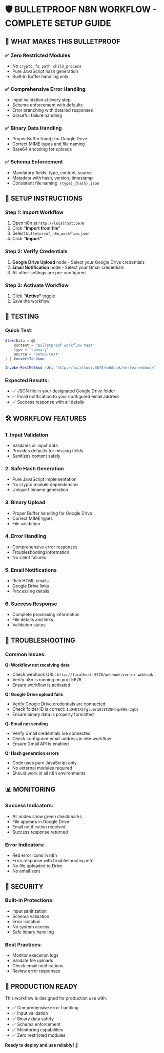 # 🛡️ BULLETPROOF N8N WORKFLOW - COMPLETE SETUP GUIDE

## 🎯 WHAT MAKES THIS BULLETPROOF

### ✅ **Zero Restricted Modules**
- No `crypto`, `fs`, `path`, `child_process`
- Pure JavaScript hash generation
- Built-in Buffer handling only

### ✅ **Comprehensive Error Handling**
- Input validation at every step
- Schema enforcement with defaults
- Error branching with detailed responses
- Graceful failure handling

### ✅ **Binary Data Handling**
- Proper Buffer.from() for Google Drive
- Correct MIME types and file naming
- Base64 encoding for uploads

### ✅ **Schema Enforcement**
- Mandatory fields: type, content, source
- Metadata with hash, version, timestamp
- Consistent file naming: `{type}_{hash}.json`

## 🚀 SETUP INSTRUCTIONS

### Step 1: Import Workflow
1. Open n8n at `http://localhost:5678`
2. Click **"Import from file"**
3. Select `bulletproof_n8n_workflow.json`
4. Click **"Import"**

### Step 2: Verify Credentials
1. **Google Drive Upload** node - Select your Google Drive credentials
2. **Email Notification** node - Select your Gmail credentials
3. All other settings are pre-configured

### Step 3: Activate Workflow
1. Click **"Active"** toggle
2. Save the workflow

## 🧪 TESTING

### Quick Test:
```powershell
$testData = @{
    content = "Bulletproof workflow test"
    type = "summary"
    source = "setup-test"
} | ConvertTo-Json

Invoke-RestMethod -Uri "http://localhost:5678/webhook/vertex-webhook" -Method POST -Body $testData -ContentType "application/json"
```

### Expected Results:
- ✅ JSON file in your designated Google Drive folder
- ✅ Email notification to your configured email address
- ✅ Success response with all details

## 🛠️ WORKFLOW FEATURES

### **1. Input Validation**
- Validates all input data
- Provides defaults for missing fields
- Sanitizes content safely

### **2. Safe Hash Generation**
- Pure JavaScript implementation
- No crypto module dependencies
- Unique filename generation

### **3. Binary Upload**
- Proper Buffer handling for Google Drive
- Correct MIME types
- File validation

### **4. Error Handling**
- Comprehensive error responses
- Troubleshooting information
- No silent failures

### **5. Email Notifications**
- Rich HTML emails
- Google Drive links
- Processing details

### **6. Success Response**
- Complete processing information
- File details and links
- Validation status

## 🔧 TROUBLESHOOTING

### Common Issues:

**Q: Workflow not receiving data**
- Check webhook URL: `http://localhost:5678/webhook/vertex-webhook`
- Verify n8n is running on port 5678
- Ensure workflow is activated

**Q: Google Drive upload fails**
- Verify Google Drive credentials are connected
- Check folder ID is correct: `1uOvDtX1fgluSra0l8tZ0FbqvhH5-3qC2`
- Ensure binary data is properly formatted

**Q: Email not sending**
- Verify Gmail credentials are connected
- Check configured email address in n8n workflow
- Ensure Gmail API is enabled

**Q: Hash generation errors**
- Code uses pure JavaScript only
- No external modules required
- Should work in all n8n environments

## 📊 MONITORING

### Success Indicators:
- All nodes show green checkmarks
- File appears in Google Drive
- Email notification received
- Success response returned

### Error Indicators:
- Red error icons in n8n
- Error response with troubleshooting info
- No file uploaded to Drive
- No email sent

## 🔐 SECURITY

### Built-in Protections:
- Input sanitization
- Schema validation
- Error isolation
- No system access
- Safe binary handling

### Best Practices:
- Monitor execution logs
- Validate file uploads
- Check email notifications
- Review error responses

## 🎯 PRODUCTION READY

This workflow is designed for production use with:
- ✅ Comprehensive error handling
- ✅ Input validation
- ✅ Binary data safety
- ✅ Schema enforcement
- ✅ Monitoring capabilities
- ✅ Zero restricted modules

**Ready to deploy and use reliably!** 🚀